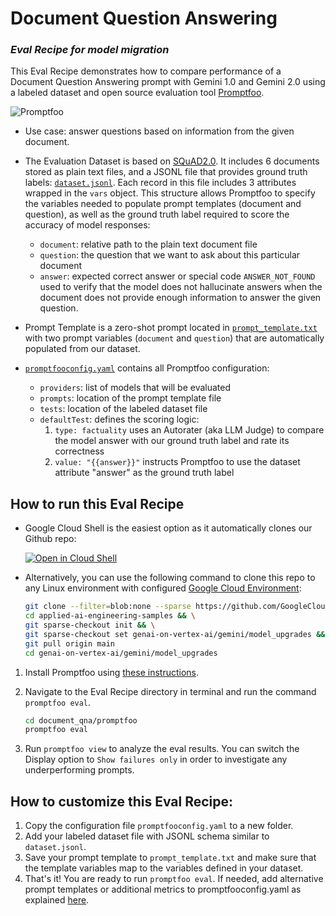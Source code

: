 # Document Question Answering
### _Eval Recipe for model migration_

This Eval Recipe demonstrates how to compare performance of a Document Question Answering prompt with Gemini 1.0 and Gemini 2.0 using a labeled dataset and open source evaluation tool [Promptfoo](https://www.promptfoo.dev/).

![](diagram.png "Promptfoo")

- Use case: answer questions based on information from the given document.

- The Evaluation Dataset is based on [SQuAD2.0](https://rajpurkar.github.io/SQuAD-explorer/). It includes 6 documents stored as plain text files, and a JSONL file that provides ground truth labels: [`dataset.jsonl`](./dataset.jsonl). Each record in this file includes 3 attributes wrapped in the `vars` object. This structure allows Promptfoo to specify the variables needed to populate prompt templates (document and question), as well as the ground truth label required to score the accuracy of model responses:
    - `document`: relative path to the plain text document file
    - `question`: the question that we want to ask about this particular document
    - `answer`: expected correct answer or special code `ANSWER_NOT_FOUND` used to verify that the model does not hallucinate answers when the document does not provide enough information to answer the given question.

- Prompt Template is a zero-shot prompt located in [`prompt_template.txt`](./prompt_template.txt) with two prompt variables (`document` and `question`) that are automatically populated from our dataset.

- [`promptfooconfig.yaml`](./promptfooconfig.yaml) contains all Promptfoo configuration:
    - `providers`: list of models that will be evaluated
    - `prompts`: location of the prompt template file
    - `tests`: location of the labeled dataset file
    - `defaultTest`: defines the scoring logic:
        1. `type: factuality` uses an Autorater (aka LLM Judge) to compare the model answer with our ground truth label and rate its correctness
        1. `value: "{{answer}}"` instructs Promptfoo to use the dataset attribute "answer" as the ground truth label

## How to run this Eval Recipe

- Google Cloud Shell is the easiest option as it automatically clones our Github repo:

    <a href="https://console.cloud.google.com/cloudshell/open?git_repo=https://github.com/GoogleCloudPlatform/applied-ai-engineering-samples&cloudshell_git_branch=main&cloudshell_workspace=genai-on-vertex-ai/gemini/model_upgrades">
        <img alt="Open in Cloud Shell" src="http://gstatic.com/cloudssh/images/open-btn.png">
    </a>

- Alternatively, you can use the following command to clone this repo to any Linux environment with configured [Google Cloud Environment](https://cloud.google.com/vertex-ai/docs/start/cloud-environment):

    ``` bash
    git clone --filter=blob:none --sparse https://github.com/GoogleCloudPlatform/applied-ai-engineering-samples.git && \
    cd applied-ai-engineering-samples && \
    git sparse-checkout init && \
    git sparse-checkout set genai-on-vertex-ai/gemini/model_upgrades && \
    git pull origin main
    cd genai-on-vertex-ai/gemini/model_upgrades
    ```

1. Install Promptfoo using [these instructions](https://www.promptfoo.dev/docs/installation/).
1. Navigate to the Eval Recipe directory in terminal and run the command `promptfoo eval`.

    ``` bash
    cd document_qna/promptfoo
    promptfoo eval
    ```

1. Run `promptfoo view` to analyze the eval results. You can switch the Display option to `Show failures only` in order to investigate any underperforming prompts.

## How to customize this Eval Recipe:
1. Copy the configuration file `promptfooconfig.yaml` to a new folder.
1. Add your labeled dataset file with JSONL schema similar to `dataset.jsonl`. 
1. Save your prompt template to `prompt_template.txt` and make sure that the template variables map to the variables defined in your dataset.
1. That's it! You are ready to run `promptfoo eval`. If needed, add alternative prompt templates or additional metrics to promptfooconfig.yaml as explained [here](https://www.promptfoo.dev/docs/configuration/parameters/).